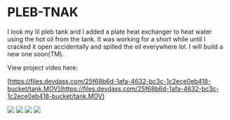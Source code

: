 # PLEB-TNAK
I look my lil pleb tank and I added a plate heat exchanger to heat water using the hot oil from the tank.
It was working for a short while until I cracked it open accidentally and spilled the oil everywhere lol.
I will build a new one soon(TM).

View project video here:

[https://files.devdass.com/25f68b6d-1afa-4632-bc3c-1c2ece0eb418-bucket/tank.MOV](https://files.devdass.com/25f68b6d-1afa-4632-bc3c-1c2ece0eb418-bucket/tank.MOV)

![](https://github.com/devdass/PLEB-TNAK-V2/blob/main/TV2_1.jpeg?raw=true)
![](https://github.com/devdass/PLEB-TNAK-V2/blob/main/TV2_2.jpeg?raw=true)
![](https://github.com/devdass/PLEB-TNAK-V2/blob/main/TV2_3.jpeg?raw=true)
![](https://github.com/devdass/PLEB-TNAK-V2/blob/main/TV2_4.jpeg?raw=true)
